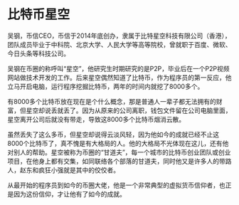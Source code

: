 # 

# 比特币星空

吴钢，币信CEO，币信于2014年底创办，隶属于比特星空科技有限公司（香港），团队成员毕业于中科院、北京大学、人民大学等高等院校，曾就职于百度、微软、今日头条等科技公司。

吴钢在币圈的称呼叫“星空”，他研究生时期研究的是P2P，毕业后在一个P2P视频网站做技术开发的工作。后来星空偶然知道了比特币，作为程序员的第一反应，他立马开启电脑，运行程序挖掘比特币，两年的时间内就挖了8000多个。

有8000多个比特币放在现在是个什么概念，那是普通人一辈子都无法拥有的财富，但星空却说丢就丢了。因为从原来的公司离职，钱包文件留在公司电脑里面，星空离开公司后就没有带走，导致这8000多个比特币烟消云散。

虽然丢失了这么多币，但星空却说得云淡风轻，因为他如今的成就已经不止这8000个比特币了，真不愧是有大格局的人。他的大格局不光体现在这儿，还有他对别人的帮助。星空被称为币圈的“甘道夫”，每一个城市的比特币创业团队或创业项目，在他身上都有交集，如同联络各个部落的甘道夫，同时他又是许多人的带路人，赵东和疯狂小强就是其中的佼佼者。

从最开始的程序员到如今的币圈大佬，他是一个非常典型的虚拟货币信仰者，也正是因为这份信仰，才让他有了如今的成就。

